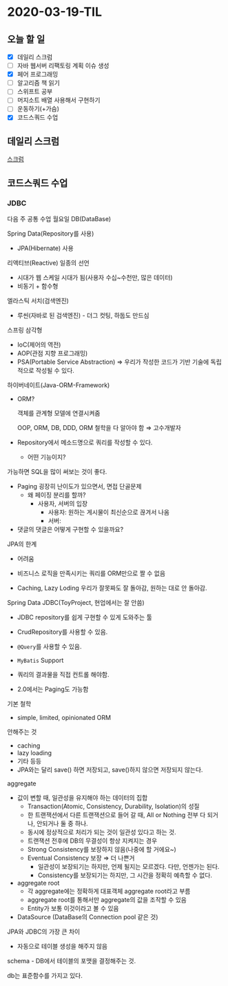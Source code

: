 # 2020-03-19-TIL

## 오늘 할 일

- [x] 데일리 스크럼
- [ ] 자바 웹서버 리팩토링 계획 이슈 생성
- [x] 페어 프로그래밍
- [ ] 알고리즘 책 읽기
- [ ] 스위프트 공부
- [ ] 머지소트 배열 사용해서 구현하기
- [ ] 운동하기(+가슴)
- [x] 코드스쿼드 수업

## 데일리 스크럼

[스크럼](https://github.com/blossun/java-was/wiki/2020-03-19-%EC%8A%A4%ED%81%AC%EB%9F%BC)

## 코드스쿼드 수업

### JDBC

다음 주 공통 수업 월요일 DB(DataBase)

Spring Data(Repository를 사용)

- JPA(Hibernate) 사용

리액티브(Reactive) 일종의 선언

- 시대가 웹 스케일 시대가 됨(사용자 수십~수천만, 많은 데이터)
- 비동기 + 함수형

엘라스틱 서치(검색엔진)

- 루씬(자바로 된 검색엔진) - 더그 컷팅, 하둡도 만드심

스프링 삼각형

- IoC(제어의 역전)
- AOP(관점 지향 프로그래밍)
- PSA(Portable Service Abstraction) ⇒ 우리가 작성한 코드가 기반 기술에 독립적으로 작성될 수 있다.

하이버네이트(Java-ORM-Framework)

- ORM?

  객체를 관계형 모델에 연결시켜줌

  OOP, ORM, DB, DDD, ORM 철학을 다 알아야 함 ⇒ 고수개발자

- Repository에서 메소드명으로 쿼리를 작성할 수 있다.

  - 어떤 기능이지?

가능하면 SQL을 많이 써보는 것이 좋다.

- Paging 굉장히 난이도가 있으면서, 면접 단골문제
  - 왜 페이징 분리를 할까?
    - 사용자, 서버의 입장
      - 사용자: 원하는 게시물이 최신순으로 끊겨서 나옴
      - 서버: 
- 댓글의 댓글은 어떻게 구현할 수 있을까요?

JPA의 한계

-  어려움

- 비즈니스 로직을 만족시키는 쿼리를 ORM만으로 짤 수 없음
- Caching, Lazy Loding 우리가 잘못짜도 잘 돌아감, 원하는 대로 안 돌아감.

Spring Data JDBC(ToyProject, 현업에서는 잘 안씀)

- JDBC repository를 쉽게 구현할 수 있게 도와주는 툴
- CrudRepository를 사용할 수 있음.
- `@Query`를 사용할 수 있음.
- `MyBatis` Support
- 쿼리의 결과물을 직접 컨트롤 해야함.

- 2.0에서는 Paging도 가능함

기본 철학

- simple, limited, opinionated ORM

안해주는 것

- caching
- lazy loading
- 기타 등등
- JPA와는 달리 save() 하면 저장되고, save()하지 않으면 저장되지 않는다.

aggregate

- 값이 변할 때, 일관성을 유지해야 하는 데이터의 집합
  - Transaction(Atomic, Consistency, Durability, Isolation)의 성질
  - 한 트랜잭션에서 다른 트랜잭션으로 들어 갈 때, All or Nothing 전부 다 되거나, 안되거나 둘 중 하나.
  - 동시에 정상적으로 처리가 되는 것이 일관성 있다고 하는 것.
  - 트랜잭션 전후에 DB의 무결성이 항상 지켜지는 경우
  - Strong Consistency를 보장하지 않음(나중에 할 거에요~)
  - Eventual Consistency 보장 ⇒ 더 나쁜거
    - 일관성이 보장되기는 하지만, 언제 될지는 모르겠다. 다만, 언젠가는 된다.
    - Consistency를 보장되기는 하지만, 그 시간을 정확히 예측할 수 없다.
- aggregate root
  - 각 aggregate에는 정확하게 대표객체 aggregate root라고 부름
  - aggregate root를 통해서만 aggregate의 값을 조작할 수 있음
  - Entity가 보통 이것이라고 볼 수 있음
- DataSource (DataBase의 Connection pool 같은 것)

JPA와 JDBC의 가장 큰 차이

- 자동으로 테이블 생성을 해주지 않음

schema - DB에서 테이블의 포맷을 결정해주는 것.

db는 표준함수를 가지고 있다.

